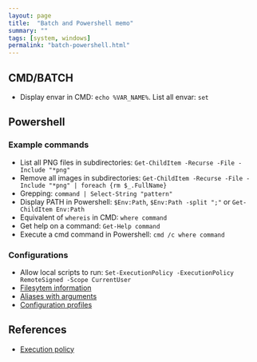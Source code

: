 ```yaml
---
layout: page
title:  "Batch and Powershell memo"
summary: ""
tags: [system, windows]
permalink: "batch-powershell.html"
---
```



## CMD/BATCH
* Display envar in CMD: `echo %VAR_NAME%`. List all envar: `set`


## Powershell
### Example commands
* List all PNG files in subdirectories: `Get-ChildItem -Recurse -File -Include "*png"`
* Remove all images in subdirectories: `Get-ChildItem -Recurse -File -Include "*png" | foreach {rm $_.FullName}`
* Grepping: `command | Select-String "pattern"`
* Display PATH in Powershell: `$Env:Path`, `$Env:Path -split ";"` or `Get-ChildItem Env:Path`
* Equivalent of `whereis` in CMD: `where command`
* Get help on a command: `Get-Help command`
* Execute a cmd command in Powershell: `cmd /c where command`

### Configurations
* Allow local scripts to run: `Set-ExecutionPolicy -ExecutionPolicy RemoteSigned -Scope CurrentUser`
* [Filesytem information](https://www.windows-commandline.com/file-system-command-fsutil-fsinfo/)
* [Aliases with arguments](https://seankilleen.com/2020/04/how-to-create-a-powershell-alias-with-parameters/)
* [Configuration profiles](https://stackoverflow.com/questions/24914589/how-to-create-permanent-powershell-aliases/24914795#24914795)


## References
* [Execution policy](https://docs.microsoft.com/en-us/powershell/module/microsoft.powershell.core/about/about_execution_policies?view=powershell-7.1)